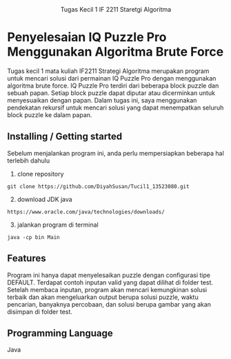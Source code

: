 <div align="center">
Tugas Kecil 1
IF 2211 Staretgi Algoritma
</div>

# Penyelesaian IQ Puzzle Pro Menggunakan Algoritma Brute Force
Tugas kecil 1 mata kuliah IF2211 Strategi Algoritma merupakan program untuk mencari solusi dari permainan IQ Puzzle Pro dengan menggunakan algoritma brute force. IQ Puzzle Pro terdiri dari beberapa block puzzle dan sebuah papan. Setiap block puzzle dapat diputar atau dicerminkan untuk menyesuaikan dengan papan. Dalam tugas ini, saya menggunakan pendekatan rekursif untuk mencari solusi yang dapat menempatkan seluruh block puzzle ke dalam papan. 

</div>

## Installing / Getting started

Sebelum menjalankan program ini, anda perlu mempersiapkan beberapa hal terlebih dahulu
1. clone repository
```shell
git clone https://github.com/DiyahSusan/Tucil1_13523080.git
```
2. download JDK java
```shell
https://www.oracle.com/java/technologies/downloads/
```
3. jalankan program di terminal
```shell
java -cp bin Main
```

## Features
Program ini hanya dapat menyelesaikan puzzle dengan configurasi tipe DEFAULT. Terdapat contoh inputan valid yang dapat dilihat di folder test. Setelah membaca inputan, program akan mencari kemungkinan solusi terbaik dan akan mengeluarkan output berupa solusi puzzle, waktu pencarian, banyaknya percobaan, dan solusi berupa gambar yang akan disimpan di folder test.

## Programming Language
Java
